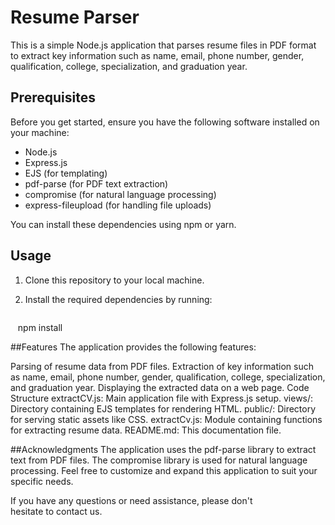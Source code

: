 # Resume Parser

This is a simple Node.js application that parses resume files in PDF format to extract key information such as name, email, phone number, gender, qualification, college, specialization, and graduation year.

## Prerequisites

Before you get started, ensure you have the following software installed on your machine:

- Node.js
- Express.js
- EJS (for templating)
- pdf-parse (for PDF text extraction)
- compromise (for natural language processing)
- express-fileupload (for handling file uploads)

You can install these dependencies using npm or yarn.

## Usage

1. Clone this repository to your local machine.

2. Install the required dependencies by running:

   ```bash
   npm install



##Features
The application provides the following features:

Parsing of resume data from PDF files.
Extraction of key information such as name, email, phone number, gender, qualification, college, specialization, and graduation year.
Displaying the extracted data on a web page.
Code Structure
extractCV.js: Main application file with Express.js setup.
views/: Directory containing EJS templates for rendering HTML.
public/: Directory for serving static assets like CSS.
extractCv.js: Module containing functions for extracting resume data.
README.md: This documentation file.


##Acknowledgments
The application uses the pdf-parse library to extract text from PDF files.
The compromise library is used for natural language processing.
Feel free to customize and expand this application to suit your specific needs.

If you have any questions or need assistance, please don't hesitate to contact us.